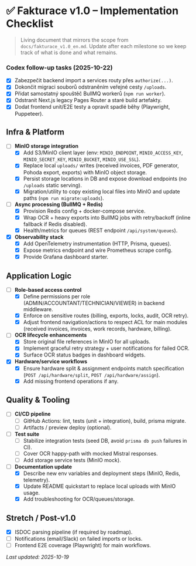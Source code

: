 # ✅ Fakturace v1.0 – Implementation Checklist

> Living document that mirrors the scope from `docs/fakturace_v1.0_en.md`. Update after each milestone so we keep track of what is done and what remains.

### Codex follow-up tasks (2025-10-22)
- [x] Zabezpečit backend import a services routy přes `authorize(...)`.
- [x] Dokončit migraci souborů odstraněním veřejné cesty `/uploads`.
- [x] Přidat samostatný spouštěč BullMQ workerů (`npm run worker`).
- [x] Odstranit Next.js legacy Pages Router a staré build artefakty.
- [x] Dodat frontend unit/E2E testy a opravit spadlé běhy (Playwright, Puppeteer).

## Infra & Platform
- [ ] **MinIO storage integration**
  - [x] Add S3/MinIO client layer (env: `MINIO_ENDPOINT`, `MINIO_ACCESS_KEY`, `MINIO_SECRET_KEY`, `MINIO_BUCKET`, `MINIO_USE_SSL`).
  - [x] Replace local `uploads/` writes (received invoices, PDF generator, Pohoda export, exports) with MinIO object storage.
  - [x] Persist storage locations in DB and expose download endpoints (no `/uploads` static serving).
  - [x] Migration/utility to copy existing local files into MinIO and update paths (`npm run migrate:uploads`).
- [ ] **Async processing (BullMQ + Redis)**
  - [x] Provision Redis config + docker-compose service.
  - [x] Wrap OCR + heavy exports into BullMQ jobs with retry/backoff (inline fallback if Redis disabled).
  - [x] Health/metrics for queues (REST endpoint `/api/system/queues`).
- [x] **Observability stack**
  - [x] Add OpenTelemetry instrumentation (HTTP, Prisma, queues).
  - [x] Expose metrics endpoint and wire Prometheus scrape config.
  - [x] Provide Grafana dashboard starter.

## Application Logic
- [ ] **Role-based access control**
  - [x] Define permissions per role (ADMIN/ACCOUNTANT/TECHNICIAN/VIEWER) in backend middleware.
  - [x] Enforce on sensitive routes (billing, exports, locks, audit, OCR retry).
  - [x] Adjust frontend navigation/actions to respect ACL for main modules (received invoices, invoices, work records, hardware, billing).
- [ ] **OCR lifecycle enhancements**
  - [x] Store original file references in MinIO for all uploads.
  - [x] Implement graceful retry strategy + user notifications for failed OCR.
  - [x] Surface OCR status badges in dashboard widgets.
- [x] **Hardware/service workflows**
  - [x] Ensure hardware split & assignment endpoints match specification (`POST /api/hardware/split`, `POST /api/hardware/assign`).
  - [x] Add missing frontend operations if any.

## Quality & Tooling
- [ ] **CI/CD pipeline**
  - [ ] GitHub Actions: lint, tests (unit + integration), build, prisma migrate.
  - [ ] Artifacts / preview deploy (optional).
- [ ] **Test suite**
  - [ ] Stabilize integration tests (seed DB, avoid `prisma db push` failures in CI).
  - [ ] Cover OCR happy-path with mocked Mistral responses.
  - [ ] Add storage service tests (MinIO mock).
- [ ] **Documentation update**
  - [x] Describe new env variables and deployment steps (MinIO, Redis, telemetry).
  - [x] Update README quickstart to replace local uploads with MinIO usage.
  - [x] Add troubleshooting for OCR/queues/storage.

## Stretch / Post-v1.0
- [x] ISDOC parsing pipeline (if required by roadmap).
- [ ] Notifications (email/Slack) on failed imports or locks.
- [ ] Frontend E2E coverage (Playwright) for main workflows.

_Last updated: 2025-10-19_
